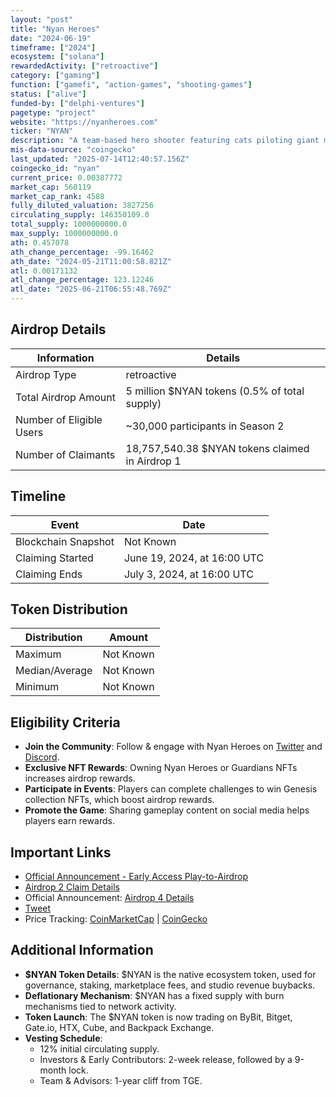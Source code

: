 ```yaml
---
layout: "post"
title: "Nyan Heroes"
date: "2024-06-19"
timeframe: ["2024"]
ecosystem: ["solana"]
rewardedActivity: ["retroactive"]
category: ["gaming"]
function: ["gamefi", "action-games", "shooting-games"]
status: ["alive"]
funded-by: ["delphi-ventures"]
pagetype: "project"
website: "https://nyanheroes.com"
ticker: "NYAN"
description: "A team-based hero shooter featuring cats piloting giant mechs, utilizing unique abilities and strategic combat."
mis-data-source: "coingecko"
last_updated: "2025-07-14T12:40:57.156Z"
coingecko_id: "nyan"
current_price: 0.00387772
market_cap: 560119
market_cap_rank: 4588
fully_diluted_valuation: 3827256
circulating_supply: 146350109.0
total_supply: 1000000000.0
max_supply: 1000000000.0
ath: 0.457078
ath_change_percentage: -99.16462
ath_date: "2024-05-21T11:00:58.821Z"
atl: 0.00171132
atl_change_percentage: 123.12246
atl_date: "2025-06-21T06:55:48.769Z"
---
```


## Airdrop Details

| Information              | Details                                         |
| ------------------------ | ----------------------------------------------- |
| Airdrop Type             | retroactive                                     |
| Total Airdrop Amount     | 5 million $NYAN tokens (0.5% of total supply)   |
| Number of Eligible Users | ~30,000 participants in Season 2                |
| Number of Claimants      | 18,757,540.38 $NYAN tokens claimed in Airdrop 1 |

## Timeline

| Event               | Date                        |
| ------------------- | --------------------------- |
| Blockchain Snapshot | Not Known                   |
| Claiming Started    | June 19, 2024, at 16:00 UTC |
| Claiming Ends       | July 3, 2024, at 16:00 UTC  |

## Token Distribution

| Distribution   | Amount    |
| -------------- | --------- |
| Maximum        | Not Known |
| Median/Average | Not Known |
| Minimum        | Not Known |

## Eligibility Criteria

- **Join the Community**: Follow & engage with Nyan Heroes on [Twitter](https://twitter.com/nyanheroes) and [Discord](https://discord.gg/nyanheroes).
- **Exclusive NFT Rewards**: Owning Nyan Heroes or Guardians NFTs increases airdrop rewards.
- **Participate in Events**: Players can complete challenges to win Genesis collection NFTs, which boost airdrop rewards.
- **Promote the Game**: Sharing gameplay content on social media helps players earn rewards.

## Important Links

- [Official Announcement - Early Access Play-to-Airdrop](https://nyanheroes.medium.com/nyan-heroes-early-access-play-to-airdrop-announcement-2024-11e4a88eecb7)
- [Airdrop 2 Claim Details](https://nyanheroes.medium.com/airdrop-season-2-claim-details-fa8b436f4649)
- Official Announcement: [Airdrop 4 Details](https://resourcehub.nyanheroes.com/portal/airdrop-portal/airdrop/airdrop-4)
- [Tweet](https://x.com/nyanheroes/status/1763137637270094323)
- Price Tracking: [CoinMarketCap](https://coinmarketcap.com/currencies/nyan-heroes) | [CoinGecko](https://www.coingecko.com/en/coins/nyan-heroes)

## Additional Information

- **$NYAN Token Details**: $NYAN is the native ecosystem token, used for governance, staking, marketplace fees, and studio revenue buybacks.
- **Deflationary Mechanism**: $NYAN has a fixed supply with burn mechanisms tied to network activity.
- **Token Launch**: The $NYAN token is now trading on ByBit, Bitget, Gate.io, HTX, Cube, and Backpack Exchange.
- **Vesting Schedule**:
  - 12% initial circulating supply.
  - Investors & Early Contributors: 2-week release, followed by a 9-month lock.
  - Team & Advisors: 1-year cliff from TGE.